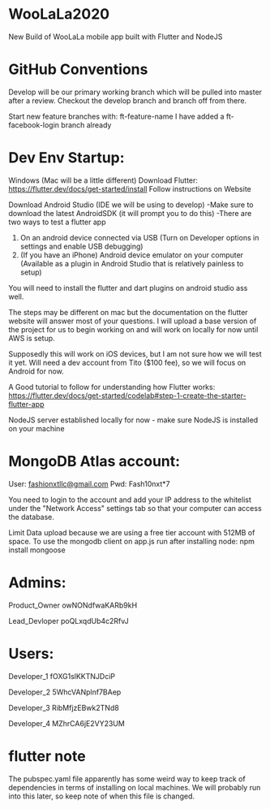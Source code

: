 # WooLaLa2020
New Build of WooLaLa mobile app built with Flutter and NodeJS

# GitHub Conventions
Develop will be our primary working branch which will be pulled into master after a review.
Checkout the develop branch and branch off from there.

Start new feature branches with: ft-feature-name
I have added a ft-facebook-login branch already

# Dev Env Startup:
Windows (Mac will be a little different)
Download Flutter:
https://flutter.dev/docs/get-started/install
Follow instructions on Website

Download Android Studio (IDE we will be using to develop)
-Make sure to download the latest AndroidSDK (it will prompt you to do this)
-There are two ways to test a flutter app
  1. On an android device connected via USB (Turn on Developer options in settings and enable USB debugging)
  2. (If you have an iPhone) Android device emulator on your computer (Available as a plugin in Android Studio that is relatively painless to setup)

You will need to install the flutter and dart plugins on android studio ass well.

The steps may be different on mac but the documentation on the flutter website will answer most of your questions. I will upload a base version of the project for us to begin working on and will work on locally for now until AWS is setup.

Supposedly this will work on iOS devices, but I am not sure how we will test it yet. Will need a dev account from Tito ($100 fee), so we will focus on Android for now.

A Good tutorial to follow for understanding how Flutter works:
https://flutter.dev/docs/get-started/codelab#step-1-create-the-starter-flutter-app

NodeJS server established locally for now - make sure NodeJS is installed on your machine

# MongoDB Atlas account:
  User: fashionxtllc@gmail.com
  Pwd: Fash10nxt*7

  You need to login to the account and add your IP address to the whitelist under the "Network Access" settings tab so that your computer can access the database.

  Limit Data upload because we are using a free tier account with 512MB of space.
  To use the mongodb client on app.js run after installing node:
      npm install mongoose

# Admins:
  Product_Owner
  owNONdfwaKARb9kH

  Lead_Devloper
  poQLxqdUb4c2RfvJ

# Users:
  Developer_1
  fOXG1slKKTNJDciP

  Developer_2
  5WhcVANplnf7BAep

  Developer_3
  RibMfjzEBwk2TNd8

  Developer_4
  MZhrCA6jE2VY23UM

# flutter note

The pubspec.yaml file apparently has some weird way to keep track of dependencies in terms of installing on local machines. We will probably run into this later, so keep note of when this file is changed.
